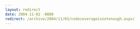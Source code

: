 ```yaml
---
layout: redirect
date: 2004-11-02 -0800
redirect: /archive/2004/11/03/codecoverageisnotenough.aspx/
---
```

